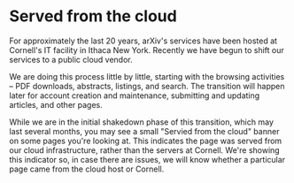 Served from the cloud
===============

For approximately the last 20 years, arXiv's services have been hosted at Cornell's IT facility in Ithaca New York. Recently we have begun to shift our services to a public cloud vendor.

We are doing this process little by little, starting with the browsing activities &ndash; PDF downloads, abstracts, listings, and search. The transition will happen later for account creation and maintenance, submitting and updating articles, and other pages.

While we are in the initial shakedown phase of this transition, which may last several months, you may see a small "Servied from the cloud" banner on some pages you're looking at. This indicates the page was served from our cloud infrastructure, rather than the servers at Cornell. We're showing this indicator so, in case there are issues, we will know whether a particular page came from the cloud host or Cornell.

